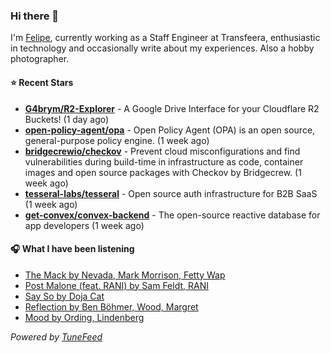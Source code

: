 ### Hi there 👋

I'm [Felipe](https://felipevm.com), currently working as a Staff Engineer at Transfeera, enthusiastic in technology and occasionally write about my experiences. Also a hobby photographer.

#### ⭐ Recent Stars
- **[G4brym/R2-Explorer](https://github.com/G4brym/R2-Explorer)** - A Google Drive Interface for your Cloudflare R2 Buckets! (1 day ago)
- **[open-policy-agent/opa](https://github.com/open-policy-agent/opa)** - Open Policy Agent (OPA) is an open source, general-purpose policy engine. (1 week ago)
- **[bridgecrewio/checkov](https://github.com/bridgecrewio/checkov)** - Prevent cloud misconfigurations and find vulnerabilities during build-time in infrastructure as code, container images and open source packages with Checkov by Bridgecrew. (1 week ago)
- **[tesseral-labs/tesseral](https://github.com/tesseral-labs/tesseral)** - Open source auth infrastructure for B2B SaaS (1 week ago)
- **[get-convex/convex-backend](https://github.com/get-convex/convex-backend)** - The open-source reactive database for app developers (1 week ago)

#### 🎧 What I have been listening
- [The Mack by Nevada, Mark Morrison, Fetty Wap](https://open.spotify.com/track/2fUZ3aMp8amSaV0mp8s6rQ)
- [Post Malone (feat. RANI) by Sam Feldt, RANI](https://open.spotify.com/track/0qc4QlcCxVTGyShurEv1UU)
- [Say So by Doja Cat](https://open.spotify.com/track/3Dv1eDb0MEgF93GpLXlucZ)
- [Reflection by Ben Böhmer, Wood, Margret](https://open.spotify.com/track/6G0mR7TmmHf5Tqi9CNZik3)
- [Mood by Ording, Lindenberg](https://open.spotify.com/track/5p17w0HDpBVSMoX39eyh3G)

_Powered by [TuneFeed](https://tunefeed.app?ref=github.com)_
